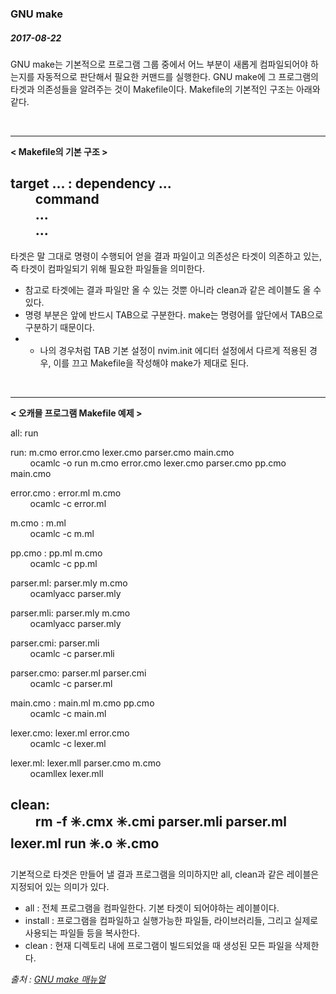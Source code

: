 ### GNU make  
  
##### 2017-08-22  
  
GNU make는 기본적으로 프로그램 그룹 중에서 어느 부분이 새롭게 컴파일되어야 하는지를 자동적으로 판단해서 필요한 커맨드를 실행한다. GNU make에 그 프로그램의 타겟과 의존성들을 알려주는 것이 Makefile이다. Makefile의 기본적인 구조는 아래와 같다.  
  
</br>  
  
---
**< Makefile의 기본 구조 >**  
  
target ... : dependency ...  
&nbsp; &nbsp; &nbsp; &nbsp; command  
&nbsp; &nbsp; &nbsp; &nbsp; ...  
&nbsp; &nbsp; &nbsp; &nbsp; ...
---

타겟은 말 그대로 명령이 수행되어 얻을 결과 파일이고 의존성은 타겟이 의존하고 있는, 즉 타겟이 컴파일되기 위해 필요한 파일들을 의미한다.  
  
* 참고로 타겟에는 결과 파일만 올 수 있는 것뿐 아니라 clean과 같은 레이블도 올 수 있다.  
* 명령 부분은 앞에 반드시 TAB으로 구분한다. make는 명령어를 앞단에서 TAB으로 구분하기 때문이다.  
*  * 나의 경우처럼 TAB 기본 설정이 nvim.init 에디터 설정에서 다르게 적용된 경우, 이를 끄고 Makefile을 작성해야 make가 제대로 된다.  
  
</br>  
  
---
**< 오캐믈 프로그램 Makefile 예제 >**  
  
all: run  
  
run: m.cmo error.cmo lexer.cmo parser.cmo main.cmo  
&nbsp; &nbsp; &nbsp; &nbsp; ocamlc -o run m.cmo error.cmo lexer.cmo parser.cmo pp.cmo main.cmo  
  
error.cmo : error.ml m.cmo  
&nbsp; &nbsp; &nbsp; &nbsp; ocamlc -c error.ml  
  
m.cmo : m.ml  
&nbsp; &nbsp; &nbsp; &nbsp; ocamlc -c m.ml  
  
pp.cmo : pp.ml m.cmo  
&nbsp; &nbsp; &nbsp; &nbsp; ocamlc -c pp.ml  
  
parser.ml: parser.mly m.cmo  
&nbsp; &nbsp; &nbsp; &nbsp; ocamlyacc parser.mly  
  
parser.mli: parser.mly m.cmo  
&nbsp; &nbsp; &nbsp; &nbsp; ocamlyacc parser.mly  
  
parser.cmi: parser.mli  
&nbsp; &nbsp; &nbsp; &nbsp; ocamlc -c parser.mli  
  
parser.cmo: parser.ml parser.cmi  
&nbsp; &nbsp; &nbsp; &nbsp; ocamlc -c parser.ml  
  
main.cmo : main.ml m.cmo pp.cmo  
&nbsp; &nbsp; &nbsp; &nbsp; ocamlc -c main.ml  
  
lexer.cmo: lexer.ml error.cmo  
&nbsp; &nbsp; &nbsp; &nbsp; ocamlc -c lexer.ml  
  
lexer.ml: lexer.mll parser.cmo m.cmo  
&nbsp; &nbsp; &nbsp; &nbsp; ocamllex lexer.mll  
  
clean:  
&nbsp; &nbsp; &nbsp; &nbsp; rm -f ✳️.cmx ✳️.cmi parser.mli parser.ml lexer.ml run ✳️.o ✳️.cmo  
---
  
기본적으로 타겟은 만들어 낼 결과 프로그램을 의미하지만 all, clean과 같은 레이블은 지정되어 있는 의미가 있다.  
  
* all : 전체 프로그램을 컴파일한다. 기본 타겟이 되어야하는 레이블이다.  
* install : 프로그램을 컴파일하고 실행가능한 파일들, 라이브러리들, 그리고 실제로 사용되는 파일들 등을 복사한다.  
* clean : 현재 디렉토리 내에 프로그램이 빌드되었을 때 생성된 모든 파일을 삭제한다.  
  
*출처 : [GNU make 매뉴얼](https://www.gnu.org/software/make/manual/html_node/Standard-Targets.html#Standard-Targets)*
